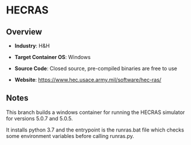 # HECRAS

## Overview 

- **Industry**: H&H

- **Target Container OS**: Windows

- **Source Code**: Closed source, pre-compiled binaries are free to use

- **Website**: https://www.hec.usace.army.mil/software/hec-ras/

## Notes

This branch builds a windows container for running the HECRAS simulator 
for versions 5.0.7 and 5.0.5. 

It installs python 3.7 and the entrypoint is the runras.bat file which
checks some environment variables before calling runras.py. 
